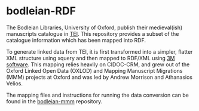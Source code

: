 # bodleian-RDF
The Bodleian Libraries, University of Oxford, publish their medieval(ish) manuscripts catalogue in [TEI](https://github.com/bodleian/medieval-mss). This repository provides a subset of the catalogue information which has been mapped into RDF.

To generate linked data from TEI, it is first transformed into a simpler, flatter XML structure using xquery and then mapped to RDF/XML using [3M software](https://github.com/isl/Mapping-Memory-Manager). This mapping relies heavily on CIDOC-CRM, and grew out of the Oxford Linked Open Data (OXLOD) and Mapping Manuscript Migrations (MMM) projects at Oxford and was led by Andrew Morrison and Athanasios Velios.

The mapping files and instructions for running the data conversion can be found in the [bodleian-mmm](https://github.com/mapping-manuscript-migrations/bodleian-mmm) repository.
